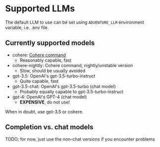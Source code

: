 # Supported LLMs
The default LLM to use can be set using `ADVENTURE_LLM` environment variable,
i.e. .env file.

## Currently supported models
* cohere: [Cohere command](https://cohere.com/models/command)
  * Reasonably capable, fast
* cohere-nightly: Cohere command, nightly/unstable version
  * Slow, should be usually avoided
* gpt-3.5: OpenAI's gpt-3.5-turbo-instruct
  * Quite capable, fast
* gpt-3.5-chat: OpenAI's gpt-3.5-turbo (chat model)
  * Probably equally capable to gpt-3.5-turbo-instruct
* gpt-4: OpenAI's GPT-4 (chat model)
  * **EXPENSIVE**, do not use!

When in doubt, use gpt-3.5 or cohere.

## Completion vs. chat models
TODO; for now, just use the non-chat versions if you encounter problems